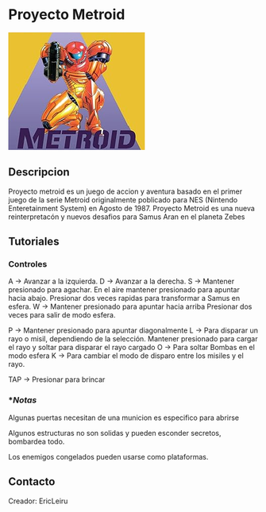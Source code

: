 # Proyecto Metroid
![](/imagenes/Portada.bmp)

## **Descripcion** 
Proyecto metroid es un juego de accion y aventura basado en el primer juego de la serie Metroid originalmente poblicado para NES (Nintendo Enteretainment System) en Agosto de 1987. Proyecto Metroid es una nueva reinterpretacón  y nuevos desafios para Samus Aran en el planeta Zebes
## **Tutoriales**
### **Controles**
A -> Avanzar a la izquierda.
D -> Avanzar a la derecha.
S -> Mantener presionado para agachar.
    En el aire mantener presionado para apuntar hacia abajo.
    Presionar dos veces rapidas para transformar a Samus en esfera.
W -> Mantener presionado para apuntar hacia arriba
    Presionar dos veces para salir de modo esfera.
    
P -> Mantener presionado para apuntar diagonalmente
L -> Para disparar un rayo o misil, dependiendo de la selección.
    Mantener presionado para cargar el rayo y soltar para disparar el rayo cargado
O -> Para soltar Bombas en el modo esfera
K -> Para cambiar el modo de disparo entre los misiles y el rayo.

TAP -> Presionar para brincar

### **Notas*
Algunas puertas necesitan de una municion es especifico para abrirse

Algunos estructuras no son solidas y pueden esconder secretos, bombardea todo.

Los enemigos congelados pueden usarse como plataformas.


## **Contacto** 

Creador: EricLeiru